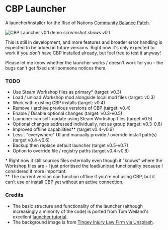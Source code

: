 # CBP Launcher
A launcher/installer for the Rise of Nations [Community Balance Patch](https://steamcommunity.com/sharedfiles/filedetails/?id=2287791153).

![CBP Launcher v0.1 demo](https://i.imgur.com/m8inuTy.png)
*screenshot shows v0.1*

This is still in development, and more features and broader error handling is expected to be added in future versions. Right now it's only expected to work if you *don't* have CBP installed already, but feel free to test it anyway!

Please let me know whether the launcher works / doesn't work for you - the bugs can't get fixed until someone notices them.

### TODO
- Use Steam Workshop files as primary* (target: v0.3)
- Load / unload Workshop mod alongside local mod files (target: v0.3)
- Work with existing CBP installs (target: v0.4)
- Remove / archive previous versions of CBP (target: v0.4)
- Enable / Disable optional changes (target: v0.3-v0.5)
- Launcher can self-update using Steam Workshop files (target v0.5)
- Optional changes addressed individually, not as group (target: v0.3-0.6)
- Improved offline capabilities** (target v0.4-v0.6)
- Less.. "everywhere" UI and manually provide / override install path(s) (target v0.4-v0.6)
- Backup then replace default launcher (target v0.5-v0.7)
- Option to override file / registry paths (target v0.4-v0.8)

\* Right now it still sources files externally even though it "knows" where the Workshop files are - I just prioritised the load/unload functionality because I considered it more important.  
\*\* The current version can function offline if you're not using CBP, but it can't use or install CBP yet without an active connection.

### Credits
- The basic structure and functionality of the launcher (although increasingly a minority of the code) is ported from Tom Weiland's excellent [launcher tutorial](https://github.com/tom-weiland/csharp-game-launcher).
- The background image is from [Tingey Injury Law Firm via Unsplash](https://unsplash.com/photos/yCdPU73kGSc).
